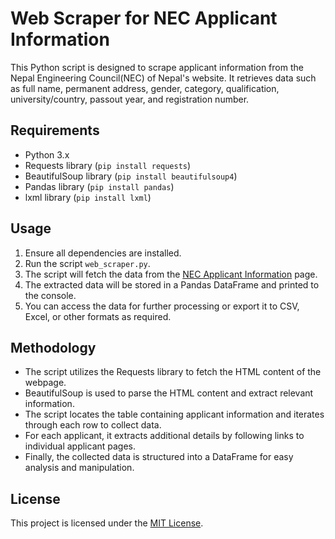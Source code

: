 
# Web Scraper for NEC Applicant Information

This Python script is designed to scrape applicant information from the Nepal Engineering Council(NEC) of Nepal's website. It retrieves data such as full name, permanent address, gender, category, qualification, university/country, passout year, and registration number.

## Requirements
- Python 3.x
- Requests library (`pip install requests`)
- BeautifulSoup library (`pip install beautifulsoup4`)
- Pandas library (`pip install pandas`)
- lxml library (`pip install lxml`)

## Usage
1. Ensure all dependencies are installed.
2. Run the script `web_scraper.py`.
3. The script will fetch the data from the [NEC Applicant Information](https://nec.gov.np/applicant/cat/26) page.
4. The extracted data will be stored in a Pandas DataFrame and printed to the console.
5. You can access the data for further processing or export it to CSV, Excel, or other formats as required.

## Methodology
- The script utilizes the Requests library to fetch the HTML content of the webpage.
- BeautifulSoup is used to parse the HTML content and extract relevant information.
- The script locates the table containing applicant information and iterates through each row to collect data.
- For each applicant, it extracts additional details by following links to individual applicant pages.
- Finally, the collected data is structured into a DataFrame for easy analysis and manipulation.

## License
This project is licensed under the [MIT License](LICENSE).

